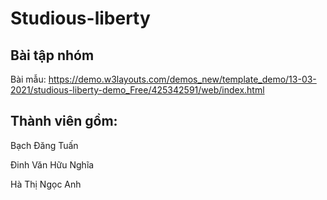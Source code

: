 # Studious-liberty

## Bài tập nhóm 
Bài mẫu: https://demo.w3layouts.com/demos_new/template_demo/13-03-2021/studious-liberty-demo_Free/425342591/web/index.html
## Thành viên gồm: 

Bạch Đăng Tuấn

Đinh Văn Hữu Nghĩa

Hà Thị Ngọc Anh

### 
